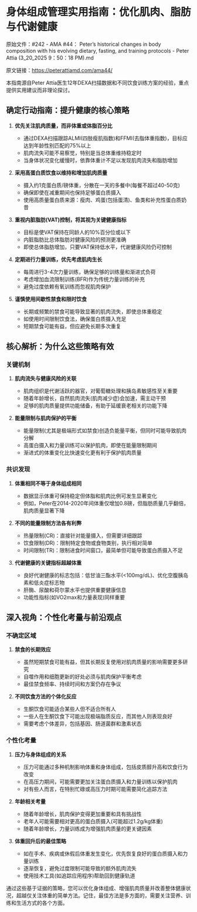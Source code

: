 # 身体组成管理实用指南：优化肌肉、脂肪与代谢健康

原始文件：#242 - AMA #44： Peter’s historical changes in body composition with his evolving dietary, fasting, and training protocols - Peter Attia (3_20_2025 9：50：18 PM).md

原文链接：https://peterattiamd.com/ama44/

<YouTube videoId="m6Smu2SlIKk" />

本指南源自Peter Attia医生12年DEXA扫描数据和不同饮食训练方案的经验，重点提供实用建议而非理论探讨。

## 确定行动指南：提升健康的核心策略

1. **优先关注肌肉质量，而非体重或体脂百分比**
   - 通过DEXA扫描跟踪ALMI(四肢瘦肌指数)和FFMI(去脂体重指数)，目标应达到年龄性别匹配的75%以上
   - 肌肉流失可能不易察觉，特别是当总体重维持稳定时
   - 当身体状况变化缓慢时，依靠体重计不足以发现肌肉流失和脂肪增加

2. **采用高蛋白质饮食以维持和增加肌肉质量**
   - 摄入约1克蛋白质/磅体重，分散在一天的多餐中(每餐不超过40-50克)
   - 确保即使在减重期间也保持足够蛋白质摄入
   - 使用高质量蛋白质来源：瘦肉、鸡蛋(包括蛋清)、鱼类和补充性蛋白质奶昔

3. **重视内脏脂肪(VAT)控制，将其视为关键健康指标**
   - 目标是使VAT保持在同龄人的10%百分位或以下
   - 内脏脂肪比总体脂肪对健康风险的预测更准确
   - 即使总体脂肪增加，只要VAT保持低水平，代谢健康风险仍可控制

4. **定期进行力量训练，优先考虑肌肉生长**
   - 每周进行3-4次力量训练，确保足够的训练量和渐进式负荷
   - 考虑增加血流限制训练(BFR)作为传统力量训练的补充
   - 避免过度依赖有氧训练而忽视肌肉保护

5. **谨慎使用间歇性禁食和限时饮食**
   - 长期或频繁的禁食可能导致显著的肌肉流失，即使总体重稳定
   - 如使用时间限制饮食法，确保蛋白质摄入充足
   - 短期禁食可能有益，但应避免长期多次重复

## 核心解析：为什么这些策略有效

### 关键机制

1. **肌肉流失与健康风险的关联**
   - 肌肉组织是代谢活跃的器官，对葡萄糖处理和胰岛素敏感性至关重要
   - 随着年龄增长，自然肌肉流失(肌肉减少症)会加速，需主动干预
   - 足够的肌肉质量提供功能储备，有助于延缓衰老相关的功能下降

2. **能量限制与肌肉保护的平衡**
   - 能量限制(尤其是极端形式如禁食)创造负能量平衡，但同时可能导致肌肉分解
   - 高蛋白摄入和力量训练可以保护肌肉，即使在能量限制期间
   - 渐进式的体重变化比快速变化更有利于保护肌肉质量

### 共识发现

1. **体重相同不等于身体组成相同**
   - 数据显示体重可保持稳定但体脂和肌肉比例可发生显著变化
   - 例如，Peter在2014-2020年间体重仅增加0.8磅，但脂肪质量几乎翻倍，肌肉质量显著下降

2. **不同的能量限制方法各有利弊**
   - 热量限制(CR)：直接针对能量摄入，但需要详细跟踪
   - 饮食限制(DR)：限制特定食物或食物类别，执行相对简单
   - 时间限制(TR)：限制进食时间窗口，最简单但可能导致蛋白质摄入不足

3. **代谢健康的关键指标超越体重**
   - 良好代谢健康的标志包括：低甘油三酯水平(<100mg/dL)、优化空腹胰岛素和低炎症标志物
   - 肝酶、尿酸和荷尔蒙水平也提供重要健康信息
   - 功能性指标(如VO2max和力量表现)同样重要

## 深入视角：个性化考量与前沿观点

### 不确定区域

1. **禁食的长期效应**
   - 虽然短期禁食可能有益，但其长期反复使用对肌肉质量的影响需要更多研究
   - 自噬作用和细胞更新的好处必须与肌肉保护平衡考虑
   - 最佳禁食频率、持续时间和方案仍存在争议

2. **不同饮食方法的个体化反应**
   - 生酮饮食可能适合某些人但不适合所有人
   - 一些人在生酮饮食下可能出现极端脂质反应，而其他人则表现良好
   - 需要考虑个体差异，包括基因、肠道菌群和激素状态

### 个性化考量

1. **压力与身体组成的关系**
   - 压力可能通过多种机制影响体重和身体组成，包括皮质醇升高和饮食行为改变
   - 在高压力期间，可能需要更加关注蛋白质摄入和力量训练以保护肌肉
   - 对有些人而言，在特别忙碌或高压力时期可能需要简化追踪方法

2. **年龄相关考量**
   - 随着年龄增长，肌肉保护变得更加重要和具有挑战性
   - 老年人可能需要相对更高的蛋白质摄入(可能超过1.2g/kg体重)
   - 随着年龄增长，力量训练成为增强肌肉质量的更关键因素

3. **体重回升后的最佳策略**
   - 如在手术、疾病或休假后体重发生变化，优先恢复良好的蛋白质摄入和力量训练
   - 逐渐恢复，避免过度限制可能导致的额外肌肉流失
   - 使用技术工具(如追踪应用程序)帮助回到健康轨道

通过这些基于证据的策略，您可以优化身体组成、增强肌肉质量并改善整体健康状况，超越仅关注体重的简单方法。记住，最佳方法是多方面的，需要关注营养、训练和生活方式的各个方面。